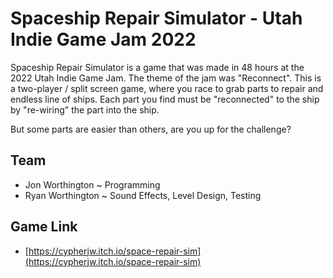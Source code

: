 # Spaceship Repair Simulator - Utah Indie Game Jam 2022

Spaceship Repair Simulator is a game that was made in 48 hours at the 2022 Utah Indie Game Jam.  The theme of the jam was "Reconnect".  This is a two-player / split screen game, where you race to grab parts to repair and endless line of ships.  Each part you find must be "reconnected" to the ship by "re-wiring" the part into the ship.  

But some parts are easier than others, are you up for the challenge?

## Team

- Jon Worthington ~ Programming
- Ryan Worthington ~ Sound Effects, Level Design, Testing

## Game Link

- [https://cypherjw.itch.io/space-repair-sim](https://cypherjw.itch.io/space-repair-sim)

